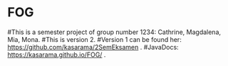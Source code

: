 # FOG
#This is a semester project of group number 1234: Cathrine, Magdalena, Mia, Mona.
#This is version 2. 
#Version 1 can be found her: https://github.com/kasarama/2SemEksamen .
#JavaDocs:  https://kasarama.github.io/FOG/ .
